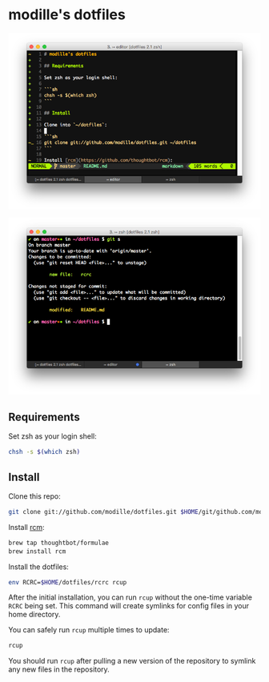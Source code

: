 # modille's dotfiles

![editor](https://raw.githubusercontent.com/modille/modille.github.io/master/images/modille-dotfiles-editor.png)

![zsh](https://raw.githubusercontent.com/modille/modille.github.io/master/images/modille-dotfiles-zsh.png)

## Requirements

Set zsh as your login shell:

```sh
chsh -s $(which zsh)
```

## Install

Clone this repo:

```sh
git clone git://github.com/modille/dotfiles.git $HOME/git/github.com/modille/dotfiles
```

Install [rcm](https://github.com/thoughtbot/rcm):

```sh
brew tap thoughtbot/formulae
brew install rcm
```

Install the dotfiles:

```sh
env RCRC=$HOME/dotfiles/rcrc rcup
```

After the initial installation, you can run `rcup` without the one-time variable `RCRC` being set.
This command will create symlinks for config files in your home directory.

You can safely run `rcup` multiple times to update:

```sh
rcup
```

You should run `rcup` after pulling a new version of the repository to symlink any new files in the repository.

